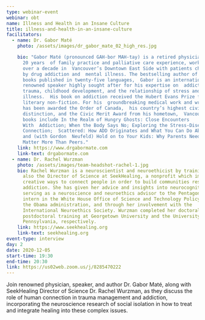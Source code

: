 ```yaml
---
type: webinar-event
webinar: obt
name: Illness and Health in an Insane Culture
title: illness-and-health-in-an-insane-culture
facilitators:
  - name: Dr. Gabor Maté
    photo: /assets/images/dr_gabor_mate_02_high_res.jpg

    bio: "Gabor Maté (pronounced GAH-bor MAH-tay) is a retired physician who, after
      20 years  of family practice and palliative care experience, worked for
      over a decade in  Vancouver’s Downtown East Side with patients challenged
      by drug addiction and  mental illness. The bestselling author of four
      books published in twenty-five languages,  Gabor is an internationally
      renowned speaker highly sought after for his expertise on  addiction,
      trauma, childhood development, and the relationship of stress and
      illness.  His book on addiction received the Hubert Evans Prize for
      literary non-fiction. For his  groundbreaking medical work and writing he
      has been awarded the Order of Canada,  his country’s highest civilian
      distinction, and the Civic Merit Award from his hometown,  Vancouver. His
      books include In the Realm of Hungry Ghosts: Close Encounters
      With  Addiction; When the Body Says No; Exploring the Stress-Disease
      Connection;  Scattered: How ADD Originates and What You Can Do About It;
      and (with Gordon  Neufeld) Hold on to Your Kids: Why Parents Need to
      Matter More Than Peers."
    link: https://www.drgabormate.com
    link-text: drgabormate.com
  - name: Dr. Rachel Wurzman
    photo: /assets/images/team-headshot-rachel-1.jpg
    bio: Rachel Wurzman is a neuroscientist and neuroethicist by training. She is
      also the Director of Science at SeekHealing, a nonprofit which implements
      creative ways to connect people in order to build communities resilient to
      addiction. She has given her advice and insights into neurocognition while
      serving as a neuroscience and neuroethics advisor to the Pentagon, an
      intern in the White House Office of Science and Technology Policy under
      the Obama administration, and through her involvement with the
      International Neuroethics Society. Wurzman completed her doctoral and
      postdoctoral training at Georgetown University and the University of
      Pennsylvania, respectively.
    link: https://www.seekhealing.org
    link-text: seekhealing.org
event-type: interview
day: 2
date: 2020-12-05
start-time: 19:30
end-time: 20:30
link: https://us02web.zoom.us/j/8285470222
---
```


Join renowned physician, speaker, and author Dr. Gabor Maté, along with SeekHealing Director of Science Dr. Rachel Wurzman, as they discuss the role of human connection in trauma management and addiction, incorporating the neuroscience research of social isolation in how to treat and integrate healing into these complex issues.
